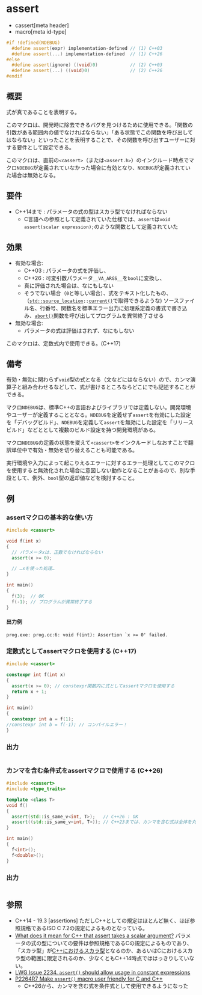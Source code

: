 # assert
* cassert[meta header]
* macro[meta id-type]

```cpp
#if !defined(NDEBUG)
  #define assert(expr) implementation-defined // (1) C++03
  #define assert(...) implementation-defined  // (1) C++26
#else
  #define assert(ignore) ((void)0)            // (2) C++03
  #define assert(...) ((void)0)               // (2) C++26
#endif
```

## 概要
式が真であることを表明する。

このマクロは、開発時に除去できるバグを見つけるために使用できる。「関数の引数がある範囲内の値でなければならない」「ある状態でこの関数を呼び出してはならない」といったことを表明することで、その関数を呼び出すユーザーに対する要件として設定できる。

このマクロは、直前の`<cassert>`（または`<assert.h>`）のインクルード時点でマクロ`NDEBUG`が定義されていなかった場合に有効となり、`NDEBUG`が定義されていた場合は無効となる。


## 要件
- C++14まで : パラメータの式の型はスカラ型でなければならない
    - C言語への参照として定義されていた仕様では、`assert`は`void assert(scalar expression);`のような関数として定義されていた


## 効果
- 有効な場合:
    - C++03 : パラメータの式を評価し、
    - C++26 : 可変引数パラメータ`__VA_ARGS__`を`bool`に変換し、
    - 真に評価された場合は、なにもしない
    - そうでない場合（`0`と等しい場合）、式をテキスト化したもの、（[`std::source_location`](/reference/source_location/source_location.md)`::`[`current()`](/reference/source_location/source_location/current.md)で取得できるような) ソースファイル名、行番号、関数名を標準エラー出力に処理系定義の書式で書き込み、[`abort()`](/reference/cstdlib/abort.md)関数を呼び出してプログラムを異常終了させる
- 無効な場合:
    - パラメータの式は評価はされず、なにもしない

このマクロは、定数式内で使用できる。(C++17)


## 備考
有効・無効に関わらず`void`型の式となる（文などにはならない）ので、カンマ演算子と組み合わせるなどして、式が書けるところならどこにでも記述することができる。

マクロ`NDEBUG`は、標準C++の言語およびライブラリでは定義しない。開発環境やユーザーが定義することとなる。`NDEBUG`を定義せず`assert`を有効にした設定を「デバッグビルド」、`NDEBUG`を定義して`assert`を無効にした設定を「リリースビルド」などととして複数のビルド設定を持つ開発環境がある。

マクロ`NDEBUG`の定義の状態を変えて`<cassert>`をインクルードしなおすことで翻訳単位中で有効・無効を切り替えることも可能である。

実行環境や入力によって起こりえるエラーに対するエラー処理としてこのマクロを使用すると無効化された場合に意図しない動作となることがあるので、別な手段として、例外、`bool`型の返却値などを検討すること。


## 例
### assertマクロの基本的な使い方
```cpp example
#include <cassert>

void f(int x)
{
  // パラメータxは、正数でなければならない
  assert(x >= 0);

  // …xを使った処理…
}

int main()
{
  f(3);  // OK
  f(-1); // プログラムが異常終了する
}
```


#### 出力例
```
prog.exe: prog.cc:6: void f(int): Assertion `x >= 0' failed.
```


### 定数式としてassertマクロを使用する (C++17)
```cpp example
#include <cassert>

constexpr int f(int x)
{
  assert(x >= 0); // constexpr関数内に式としてassertマクロを使用する
  return x + 1;
}

int main()
{
  constexpr int a = f(1);
//constexpr int b = f(-1); // コンパイルエラー！
}
```

### 出力
```
```

### カンマを含む条件式をassertマクロで使用する (C++26)
```cpp example
#include <cassert>
#include <type_traits>

template <class T>
void f()
{
  assert(std::is_same_v<int, T>);   // C++26 : OK
  assert((std::is_same_v<int, T>)); // C++23までは、カンマを含む式は全体を丸カッコで囲む必要がある
}

int main()
{
  f<int>();
  f<double>();
}
```

### 出力
```
```


## 参照
- C++14 - 19.3 [assertions]
  ただしC++としての規定はほとんど無く、ほぼ参照規格であるISO C 7.2の規定によるものとなっている。
- [What does it mean for C++ that assert takes a scalar argument?](https://groups.google.com/a/isocpp.org/d/topic/std-discussion/6EHDRo1A2EE/discussion)
  パラメータの式の型についての要件は参照規格であるCの規定によるものであり、「スカラ型」が[C++におけるスカラ型](/reference/type_traits/is_scalar.md)となるのか、あるいはCにおけるスカラ型の範囲に限定されるのか、少なくともC++14時点でははっきりしていない。
- [LWG Issue 2234. `assert()` should allow usage in constant expressions](http://wg21.cmeerw.net/lwg/issue2234)
- [P2264R7 Make `assert()` macro user friendly for C and C++](https://open-std.org/jtc1/sc22/wg21/docs/papers/2023/p2264r7.html)
    - C++26から、カンマを含む式を条件式として使用できるようになった
